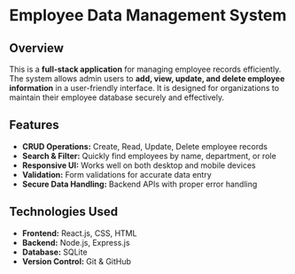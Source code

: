 # Employee Data Management System

## Overview
This is a **full-stack  application** for managing employee records efficiently. The system allows admin users to **add, view, update, and delete employee information** in a user-friendly interface. It is designed for organizations to maintain their employee database securely and effectively.

## Features
- **CRUD Operations:** Create, Read, Update, Delete employee records
- **Search & Filter:** Quickly find employees by name, department, or role
- **Responsive UI:** Works well on both desktop and mobile devices
- **Validation:** Form validations for accurate data entry
- **Secure Data Handling:** Backend APIs with proper error handling

## Technologies Used
- **Frontend:** React.js, CSS, HTML  
- **Backend:** Node.js, Express.js  
- **Database:** SQLite  
- **Version Control:** Git & GitHub  

